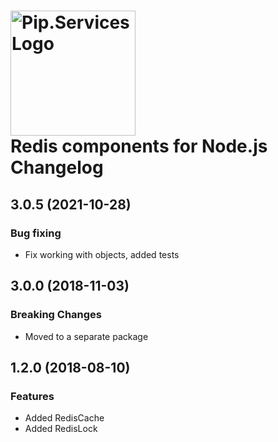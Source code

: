 # <img src="https://uploads-ssl.webflow.com/5ea5d3315186cf5ec60c3ee4/5edf1c94ce4c859f2b188094_logo.svg" alt="Pip.Services Logo" width="200"> <br/> Redis components for Node.js Changelog

## <a name="3.0.5"></a> 3.0.5 (2021-10-28) 

### Bug fixing
* Fix working with objects, added tests
## <a name="3.0.0"></a> 3.0.0 (2018-11-03) 

### Breaking Changes
* Moved to a separate package

## <a name="1.2.0"></a> 1.2.0 (2018-08-10) 

### Features
* Added RedisCache
* Added RedisLock

